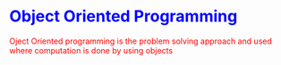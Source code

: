 <html>
<head>
<style>
p{
	color:red;
}
h2{
	color:blue;
}
</style>
</head>
<body>
<h1 style="color:blue;"> Object Oriented Programming</h1>
<p>Oject Oriented programming is the problem solving approach and used where computation is done by using objects</p>
</body>
</html>
